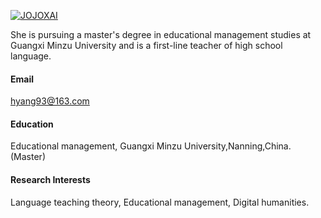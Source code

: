 

[![JOJOXAI](https://img.shields.io/badge/hyang93-github-blue?logo=github)](https://github.com/Hyang93)

She is pursuing a master's degree in educational management studies at Guangxi Minzu University and is a first-line teacher of high school language.
#### Email
hyang93@163.com

#### Education
Educational management, Guangxi Minzu University,Nanning,China.(Master)


#### Research Interests
Language teaching theory, Educational management, Digital humanities.

